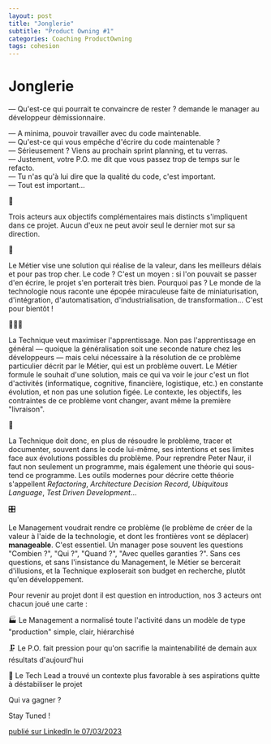 ```yaml
---
layout: post
title: "Jonglerie"
subtitle: "Product Owning #1"
categories: Coaching ProductOwning
tags: cohesion
---
```

# Jonglerie

— Qu'est-ce qui pourrait te convaincre de rester ? demande le manager au développeur démissionnaire.
<!--more-->

— A minima, pouvoir travailler avec du code maintenable.\
— Qu'est-ce qui vous empêche d'écrire du code maintenable ?\
— Sérieusement ? Viens au prochain sprint planning, et tu verras.\
— Justement, votre P.O. me dit que vous passez trop de temps sur le refacto.\
— Tu n'as qu'à lui dire que la qualité du code, c'est important.\
— Tout est important…

🤹

Trois acteurs aux objectifs complémentaires mais distincts s'impliquent dans ce projet. Aucun d'eux ne peut avoir seul le dernier mot sur sa direction.

📲

Le Métier vise une solution qui réalise de la valeur, dans les meilleurs délais et pour pas trop cher. Le code ? C'est un moyen : si l'on pouvait se passer d'en écrire, le projet s'en porterait très bien. Pourquoi pas ? Le monde de la technologie nous raconte une épopée miraculeuse faite de miniaturisation, d'intégration, d'automatisation, d'industrialisation, de transformation… C'est pour bientôt !

👩🏽‍💻

La Technique veut maximiser l'apprentissage. Non pas l'apprentissage en général — quoique la généralisation soit une seconde nature chez les développeurs — mais celui nécessaire à la résolution de ce problème particulier décrit par le Métier, qui est un problème ouvert. Le Métier formule le souhait d'une solution, mais ce qui va voir le jour c'est un flot d'activités (informatique, cognitive, financière, logistique, etc.) en constante évolution, et non pas une solution figée. Le contexte, les objectifs, les contraintes de ce problème vont changer, avant même la première "livraison". 

📝

La Technique doit donc, en plus de résoudre le problème, tracer et documenter, souvent dans le code lui-même, ses intentions et ses limites face aux évolutions possibles du problème. Pour reprendre Peter Naur, il faut non seulement un programme, mais également une théorie qui sous-tend ce programme. Les outils modernes pour décrire cette théorie s'appellent *Refactoring*, *Architecture Decision Record*, *Ubiquitous Language*, *Test Driven Development*…

🎛

Le Management voudrait rendre ce problème (le problème de créer de la valeur à l'aide de la technologie, et dont les frontières vont se déplacer) __manageable__. C'est essentiel. Un manager pose souvent les questions "Combien ?", "Qui ?", "Quand ?", "Avec quelles garanties ?". Sans ces questions, et sans l'insistance du Management, le Métier se bercerait d'illusions, et la Technique exploserait son budget en recherche, plutôt qu'en développement.

Pour revenir au projet dont il est question en introduction, nos 3 acteurs ont chacun joué une carte :

🏭 Le Management a normalisé toute l'activité dans un modèle de type "production" simple, clair, hiérarchisé

🗜 Le P.O. fait pression pour qu'on sacrifie la maintenabilité de demain aux résultats d'aujourd'hui

🚪 Le Tech Lead a trouvé un contexte plus favorable à ses aspirations quitte à déstabiliser le projet

Qui va gagner ?

Stay Tuned !

[publié sur LinkedIn le 07/03/2023](https://www.linkedin.com/posts/christophe-thibaut-35b4657_productowner-dettetechnique-activity-7038751244265390080-AdSe?utm_source=share&utm_medium=member_desktop)

